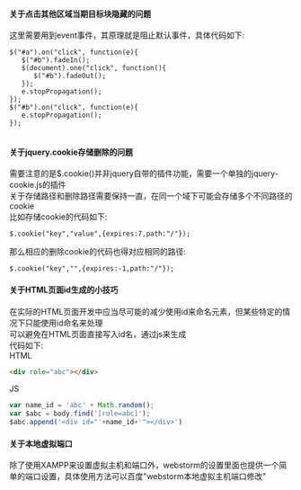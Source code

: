 #### 关于点击其他区域当期目标块隐藏的问题   
这里需要用到event事件，其原理就是阻止默认事件，具体代码如下:  
```
$("#a").on("click", function(e){
   $("#b").fadeIn();
   $(document).one("click", function(){
      $("#b").fadeOut();
   });
   e.stopPropagation();
});
$("#b").on("click", function(e){
   e.stopPropagation();
}); 
    
```
#### 关于jquery.cookie存储删除的问题  
需要注意的是$.cookie()并非jquery自带的插件功能，需要一个单独的jquery-cookie.js的插件        
关于存储路径和删除路径需要保持一直，在同一个域下可能会存储多个不同路径的cookie         
比如存储cookie的代码如下:  
```
$.cookie("key","value",{expires:7,path:"/"}); 
```         
那么相应的删除cookie的代码也得对应相同的路径:  
```
$.cookie("key","",{expires:-1,path:"/"});  
```
#### 关于HTML页面id生成的小技巧      
在实际的HTML页面开发中应当尽可能的减少使用id来命名元素，但某些特定的情况下只能使用id命名来处理         
可以避免在HTML页面直接写入id名，通过js来生成       
代码如下:       
HTML
```html
<div role="abc"></div>
```      
JS
```js
var name_id = 'abc' + Math.random();
var $abc = body.find('[role=abc]');
$abc.append('<div id="'+name_id+'"></div>')
```      
#### 关于本地虚拟端口        
除了使用XAMPP来设置虚拟主机和端口外，webstorm的设置里面也提供一个简单的端口设置，具体使用方法可以百度"webstorm本地虚拟主机端口修改"
